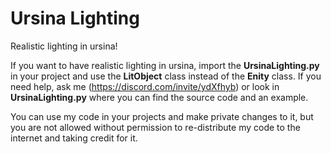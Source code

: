 # Ursina Lighting
Realistic lighting in ursina!

If you want to have realistic lighting in ursina, import the **UrsinaLighting.py** in your project and use the **LitObject** class instead of the **Enity** class.
If you need help, ask me (https://discord.com/invite/ydXfhyb) or look in **UrsinaLighting.py** where you can find the source code and an example.

You can use my code in your projects and make private changes to it, but you are not allowed without permission to re-distribute my code to the internet and taking credit for it.
